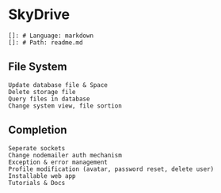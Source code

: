 # SkyDrive

    []: # Language: markdown
    []: # Path: readme.md

## File System

    Update database file & Space
    Delete storage file
    Query files in database
    Change system view, file sortion

## Completion

    Seperate sockets
    Change nodemailer auth mechanism
    Exception & error management
    Profile modification (avatar, password reset, delete user)
    Installable web app
    Tutorials & Docs
